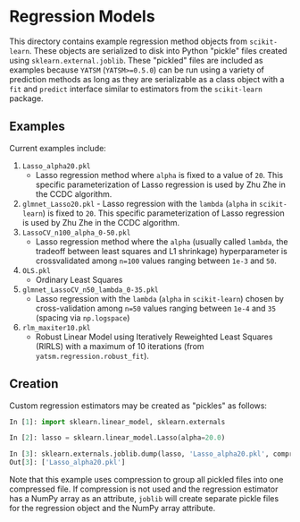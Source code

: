 # Regression Models

This directory contains example regression method objects from `scikit-learn`. These objects are serialized to disk into Python "pickle" files created using `sklearn.external.joblib`. These "pickled" files are included as examples because `YATSM` (`YATSM>=0.5.0`) can be run using a variety of prediction methods as long as they are serializable as a class object with a `fit` and `predict` interface similar to estimators from the `scikit-learn` package.

## Examples
Current examples include:

1. `Lasso_alpha20.pkl`
    - Lasso regression method where `alpha` is fixed to a value of `20`. This specific parameterization of Lasso regression is used by Zhu Zhe in the CCDC algorithm.
2. `glmnet_Lasso20.pkl`
        - Lasso regression with the `lambda` (`alpha` in `scikit-learn`) is fixed to `20`. This specific parameterization of Lasso regression is used by Zhu Zhe in the CCDC algorithm.
3. `LassoCV_n100_alpha_0-50.pkl`
    - Lasso regression method where the `alpha` (usually called `lambda`, the tradeoff between least squares and L1 shrinkage) hyperparameter is crossvalidated among `n=100` values ranging between `1e-3` and `50`.
4. `OLS.pkl`
    * Ordinary Least Squares
5. `glmnet_LassoCV_n50_lambda_0-35.pkl`
    - Lasso regression with the `lambda` (`alpha` in `scikit-learn`) chosen by cross-validation among `n=50` values ranging between `1e-4` and `35` (spacing via `np.logspace`)
6. `rlm_maxiter10.pkl`
    - Robust Linear Model using Iteratively Reweighted Least Squares (RIRLS) with a maximum of 10 iterations (from `yatsm.regression.robust_fit`).

## Creation

Custom regression estimators may be created as "pickles" as follows:

``` python
In [1]: import sklearn.linear_model, sklearn.externals

In [2]: lasso = sklearn.linear_model.Lasso(alpha=20.0)

In [3]: sklearn.externals.joblib.dump(lasso, 'Lasso_alpha20.pkl', compress=3)
Out[3]: ['Lasso_alpha20.pkl']
```

Note that this example uses compression to group all pickled files into one compressed file. If compression is not used and the regression estimator has a NumPy array as an attribute, `joblib` will create separate pickle files for the regression object and the NumPy array attribute.
